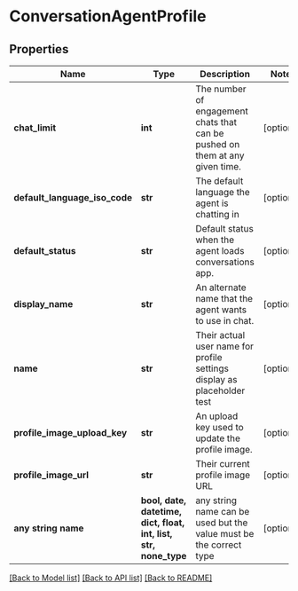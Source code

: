 # ConversationAgentProfile


## Properties
Name | Type | Description | Notes
------------ | ------------- | ------------- | -------------
**chat_limit** | **int** | The number of engagement chats that can be pushed on them at any given time. | [optional] 
**default_language_iso_code** | **str** | The default language the agent is chatting in | [optional] 
**default_status** | **str** | Default status when the agent loads conversations app. | [optional] 
**display_name** | **str** | An alternate name that the agent wants to use in chat. | [optional] 
**name** | **str** | Their actual user name for profile settings display as placeholder test | [optional] 
**profile_image_upload_key** | **str** | An upload key used to update the profile image. | [optional] 
**profile_image_url** | **str** | Their current profile image URL | [optional] 
**any string name** | **bool, date, datetime, dict, float, int, list, str, none_type** | any string name can be used but the value must be the correct type | [optional]

[[Back to Model list]](../README.md#documentation-for-models) [[Back to API list]](../README.md#documentation-for-api-endpoints) [[Back to README]](../README.md)


